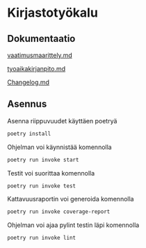 # Kirjastotyökalu

## Dokumentaatio

[vaatimusmaarittely.md](/dokumentaatio/vaatimusmaarittely.md)

[tyoaikakirjanpito.md](/dokumentaatio/tyoaikakirjanpito.md)

[Changelog.md](/dokumentaatio/Changelog.md)

## Asennus

Asenna riippuvuudet käyttäen poetryä

```bash
poetry install
```

Ohjelman voi käynnistää komennolla 
```bash
poetry run invoke start
``` 

Testit voi suorittaa komennolla

```bash
poetry run invoke test
``` 

Kattavuusraportin voi generoida komennolla 

```bash
poetry run invoke coverage-report
``` 

Ohjelman voi ajaa pylint testin läpi komennolla

```bash
poetry run invoke lint
``` 
